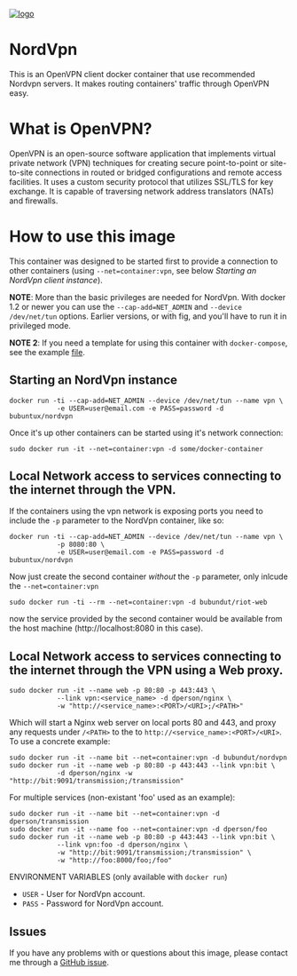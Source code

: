 [![logo](https://github.com/bubuntux/nordvpn/raw/master/NordVpn_logo.png)](https://ref.nordvpn.com/?id=171828599)

# NordVpn

This is an OpenVPN client docker container that use recommended Nordvpn servers. It makes routing containers'
traffic through OpenVPN easy.

# What is OpenVPN?

OpenVPN is an open-source software application that implements virtual private
network (VPN) techniques for creating secure point-to-point or site-to-site
connections in routed or bridged configurations and remote access facilities.
It uses a custom security protocol that utilizes SSL/TLS for key exchange. It is
capable of traversing network address translators (NATs) and firewalls.

# How to use this image

This container was designed to be started first to provide a connection
to other containers (using `--net=container:vpn`, see below *Starting an NordVpn
client instance*).

**NOTE**: More than the basic privileges are needed for NordVpn. With docker 1.2
or newer you can use the `--cap-add=NET_ADMIN` and `--device /dev/net/tun`
options. Earlier versions, or with fig, and you'll have to run it in privileged
mode.

**NOTE 2**: If you need a template for using this container with
`docker-compose`, see the example
[file](https://github.com/dperson/openvpn-client/raw/master/docker-compose.yml).

## Starting an NordVpn instance

    docker run -ti --cap-add=NET_ADMIN --device /dev/net/tun --name vpn \
                -e USER=user@email.com -e PASS=password -d bubuntux/nordvpn

Once it's up other containers can be started using it's network connection:

    sudo docker run -it --net=container:vpn -d some/docker-container

## Local Network access to services connecting to the internet through the VPN.

If the containers using the vpn network is exposing ports you need to include the `-p` parameter to the NordVpn container, like so:

    docker run -ti --cap-add=NET_ADMIN --device /dev/net/tun --name vpn \
                -p 8080:80 \ 
                -e USER=user@email.com -e PASS=password -d bubuntux/nordvpn
                
Now just create the second container _without_ the `-p` parameter, only inlcude the `--net=container:vpn`

    sudo docker run -ti --rm --net=container:vpn -d bubundut/riot-web
    
now the service provided by the second container would be available from the host machine (http://localhost:8080 in this case).

## Local Network access to services connecting to the internet through the VPN using a Web proxy.

    sudo docker run -it --name web -p 80:80 -p 443:443 \
                --link vpn:<service_name> -d dperson/nginx \
                -w "http://<service_name>:<PORT>/<URI>;/<PATH>"

Which will start a Nginx web server on local ports 80 and 443, and proxy any
requests under `/<PATH>` to the to `http://<service_name>:<PORT>/<URI>`. To use
a concrete example:

    sudo docker run -it --name bit --net=container:vpn -d bubundut/nordvpn
    sudo docker run -it --name web -p 80:80 -p 443:443 --link vpn:bit \
                -d dperson/nginx -w "http://bit:9091/transmission;/transmission"

For multiple services (non-existant 'foo' used as an example):

    sudo docker run -it --name bit --net=container:vpn -d dperson/transmission
    sudo docker run -it --name foo --net=container:vpn -d dperson/foo
    sudo docker run -it --name web -p 80:80 -p 443:443 --link vpn:bit \
                --link vpn:foo -d dperson/nginx \
                -w "http://bit:9091/transmission;/transmission" \
                -w "http://foo:8000/foo;/foo"

ENVIRONMENT VARIABLES (only available with `docker run`)

 * `USER` - User for NordVpn account.
 * `PASS` - Password for NordVpn account.

## Issues

If you have any problems with or questions about this image, please contact me
through a [GitHub issue](https://github.com/bubuntux/nordvpn/issues).
